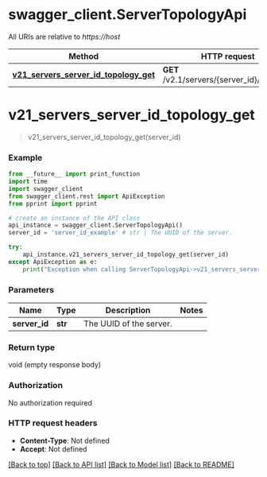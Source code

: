 # swagger_client.ServerTopologyApi

All URIs are relative to *https://host*

Method | HTTP request | Description
------------- | ------------- | -------------
[**v21_servers_server_id_topology_get**](ServerTopologyApi.md#v21_servers_server_id_topology_get) | **GET** /v2.1/servers/{server_id}/topology | 


# **v21_servers_server_id_topology_get**
> v21_servers_server_id_topology_get(server_id)



### Example
```python
from __future__ import print_function
import time
import swagger_client
from swagger_client.rest import ApiException
from pprint import pprint

# create an instance of the API class
api_instance = swagger_client.ServerTopologyApi()
server_id = 'server_id_example' # str | The UUID of the server. 

try:
    api_instance.v21_servers_server_id_topology_get(server_id)
except ApiException as e:
    print("Exception when calling ServerTopologyApi->v21_servers_server_id_topology_get: %s\n" % e)
```

### Parameters

Name | Type | Description  | Notes
------------- | ------------- | ------------- | -------------
 **server_id** | **str**| The UUID of the server.  | 

### Return type

void (empty response body)

### Authorization

No authorization required

### HTTP request headers

 - **Content-Type**: Not defined
 - **Accept**: Not defined

[[Back to top]](#) [[Back to API list]](../README.md#documentation-for-api-endpoints) [[Back to Model list]](../README.md#documentation-for-models) [[Back to README]](../README.md)

